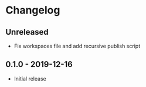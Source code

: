 # Changelog

## Unreleased

- Fix workspaces file and add recursive publish script

## 0.1.0 - 2019-12-16

- Initial release
